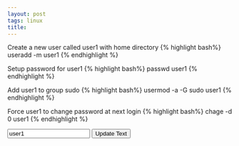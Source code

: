 ```yaml
---
layout: post
tags: linux
title:
---
```

Create a new user called user1 with home directory
{% highlight bash%}
useradd -m user1
{% endhighlight %}

Setup password for user1
{% highlight bash%}
passwd user1
{% endhighlight %}

Add user1 to group sudo
{% highlight bash%}
usermod -a -G sudo user1
{% endhighlight %}

Force user1 to change password at next login
{% highlight bash%}
chage -d 0 user1
{% endhighlight %}

<div class="input-append">
  <input class="span5" id="changeme" type="text" value="user1" />
  <button class="btn" type="button" id="change_button">Update Text</button>
</div>

<script>
function jQueryLoaded(){
    var old_val = $('#changeme').val();
    $('#change_button').on('click', function(){
        $(".bash,p").each(function(i){
            $(this).text($(this).text().replace(old_val, $('#changeme').val()));
        });
        old_val = $('#changeme').val();
    });
}

function checkJQuery(){
    if(window.jQuery){
        jQueryLoaded();
    }else{
        window.setTimeout(checkJQuery, 50);
    }
}

checkJQuery();
</script>
